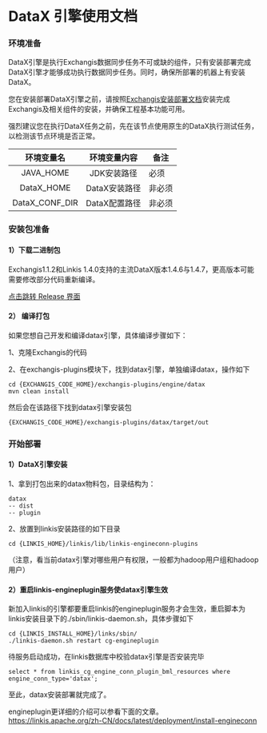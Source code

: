 # DataX 引擎使用文档
### 环境准备
DataX引擎是执行Exchangis数据同步任务不可或缺的组件，只有安装部署完成DataX引擎才能够成功执行数据同步任务。同时，确保所部署的机器上有安装DataX。

您在安装部署DataX引擎之前，请按照[Exchangis安装部署文档](docs/zh_CN/ch1/exchangis_deploy_cn.md)安装完成Exchangis及相关组件的安装，并确保工程基本功能可用。

强烈建议您在执行DataX任务之前，先在该节点使用原生的DataX执行测试任务，以检测该节点环境是否正常。

| 环境变量名  | 环境变量内容   | 备注      |
| :----: | :----: |-------|
| JAVA_HOME   | JDK安装路径  | 必须        |
| DataX_HOME | DataX安装路径 | 非必须      |
| DataX_CONF_DIR | DataX配置路径 | 非必须   |

### 安装包准备
#### 1）下载二进制包

Exchangis1.1.2和Linkis 1.4.0支持的主流DataX版本1.4.6与1.4.7，更高版本可能需要修改部分代码重新编译。

[点击跳转 Release 界面](https://github.com/WeBankFinTech/Exchangis/releases/tag/release-1.1.2)

#### 2） 编译打包
如果您想自己开发和编译datax引擎，具体编译步骤如下：

1、克隆Exchangis的代码

2、在exchangis-plugins模块下，找到datax引擎，单独编译datax，操作如下

```
cd {EXCHANGIS_CODE_HOME}/exchangis-plugins/engine/datax
mvn clean install
```
然后会在该路径下找到datax引擎安装包
```
{EXCHANGIS_CODE_HOME}/exchangis-plugins/datax/target/out
```


### 开始部署
#### 1）DataX引擎安装
1、拿到打包出来的datax物料包，目录结构为：

```shell
datax
-- dist
-- plugin
```

2、放置到linkis安装路径的如下目录

```shell
cd {LINKIS_HOME}/linkis/lib/linkis-engineconn-plugins
```
（注意，看当前datax引擎对哪些用户有权限，一般都为hadoop用户组和hadoop用户）


#### 2）重启linkis-engineplugin服务使datax引擎生效
新加入linkis的引擎都要重启linkis的engineplugin服务才会生效，重启脚本为linkis安装目录下的./sbin/linkis-daemon.sh，具体步骤如下
```shell
cd {LINKIS_INSTALL_HOME}/links/sbin/
./linkis-daemon.sh restart cg-engineplugin
```
待服务启动成功，在linkis数据库中校验datax引擎是否安装完毕

```shell
select * from linkis_cg_engine_conn_plugin_bml_resources where engine_conn_type='datax';
```

至此，datax安装部署就完成了。

engineplugin更详细的介绍可以参看下面的文章。  
https://linkis.apache.org/zh-CN/docs/latest/deployment/install-engineconn